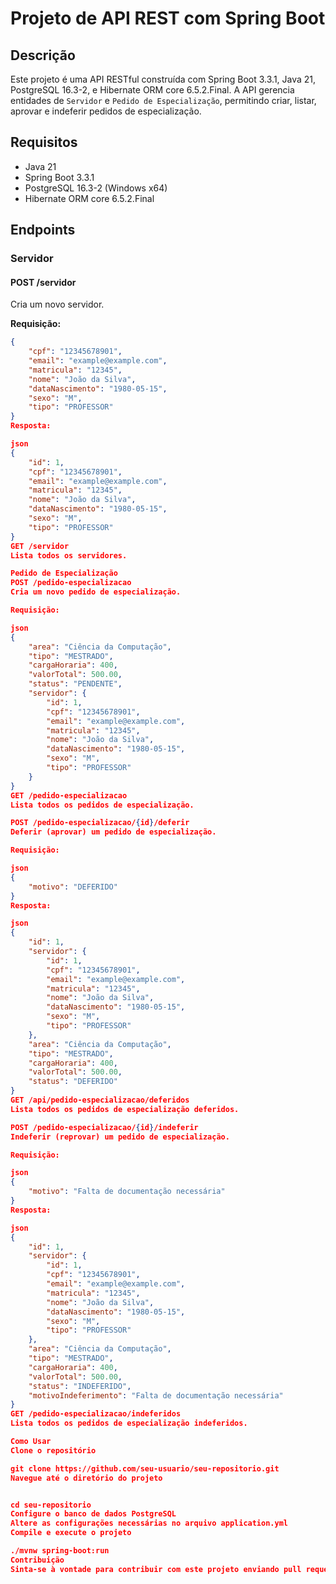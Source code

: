 # Projeto de API REST com Spring Boot

## Descrição
Este projeto é uma API RESTful construída com Spring Boot 3.3.1, Java 21, PostgreSQL 16.3-2, e Hibernate ORM core 6.5.2.Final. A API gerencia entidades de `Servidor` e `Pedido de Especialização`, permitindo criar, listar, aprovar e indeferir pedidos de especialização.

## Requisitos
- Java 21
- Spring Boot 3.3.1
- PostgreSQL 16.3-2 (Windows x64)
- Hibernate ORM core 6.5.2.Final

## Endpoints

### Servidor

#### POST /servidor
Cria um novo servidor.

**Requisição:**
```json
{
    "cpf": "12345678901",
    "email": "example@example.com",
    "matricula": "12345",
    "nome": "João da Silva",
    "dataNascimento": "1980-05-15",
    "sexo": "M",
    "tipo": "PROFESSOR"
}
Resposta:

json
{
    "id": 1,
    "cpf": "12345678901",
    "email": "example@example.com",
    "matricula": "12345",
    "nome": "João da Silva",
    "dataNascimento": "1980-05-15",
    "sexo": "M",
    "tipo": "PROFESSOR"
}
GET /servidor
Lista todos os servidores.

Pedido de Especialização
POST /pedido-especializacao
Cria um novo pedido de especialização.

Requisição:

json
{
    "area": "Ciência da Computação",
    "tipo": "MESTRADO",
    "cargaHoraria": 400,
    "valorTotal": 500.00,
    "status": "PENDENTE",
    "servidor": {
        "id": 1,
        "cpf": "12345678901",
        "email": "example@example.com",
        "matricula": "12345",
        "nome": "João da Silva",
        "dataNascimento": "1980-05-15",
        "sexo": "M",
        "tipo": "PROFESSOR"
    }
}
GET /pedido-especializacao
Lista todos os pedidos de especialização.

POST /pedido-especializacao/{id}/deferir
Deferir (aprovar) um pedido de especialização.

Requisição:

json
{
    "motivo": "DEFERIDO"
}
Resposta:

json
{
    "id": 1,
    "servidor": {
        "id": 1,
        "cpf": "12345678901",
        "email": "example@example.com",
        "matricula": "12345",
        "nome": "João da Silva",
        "dataNascimento": "1980-05-15",
        "sexo": "M",
        "tipo": "PROFESSOR"
    },
    "area": "Ciência da Computação",
    "tipo": "MESTRADO",
    "cargaHoraria": 400,
    "valorTotal": 500.00,
    "status": "DEFERIDO"
}
GET /api/pedido-especializacao/deferidos
Lista todos os pedidos de especialização deferidos.

POST /pedido-especializacao/{id}/indeferir
Indeferir (reprovar) um pedido de especialização.

Requisição:

json
{
    "motivo": "Falta de documentação necessária"
}
Resposta:

json
{
    "id": 1,
    "servidor": {
        "id": 1,
        "cpf": "12345678901",
        "email": "example@example.com",
        "matricula": "12345",
        "nome": "João da Silva",
        "dataNascimento": "1980-05-15",
        "sexo": "M",
        "tipo": "PROFESSOR"
    },
    "area": "Ciência da Computação",
    "tipo": "MESTRADO",
    "cargaHoraria": 400,
    "valorTotal": 500.00,
    "status": "INDEFERIDO",
    "motivoIndeferimento": "Falta de documentação necessária"
}
GET /pedido-especializacao/indeferidos
Lista todos os pedidos de especialização indeferidos.

Como Usar
Clone o repositório

git clone https://github.com/seu-usuario/seu-repositorio.git
Navegue até o diretório do projeto


cd seu-repositorio
Configure o banco de dados PostgreSQL
Altere as configurações necessárias no arquivo application.yml
Compile e execute o projeto

./mvnw spring-boot:run
Contribuição
Sinta-se à vontade para contribuir com este projeto enviando pull requests. Todas as contribuições são bem-vindas!

